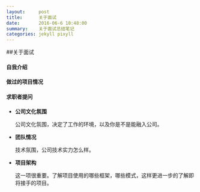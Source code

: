 ```yaml
---
layout:     post
title:      关于面试
date:       2016-06-6 10:48:00
summary:    关于面试总结笔记
categories: jekyll pixyll
---
```


##关于面试
#### 自我介绍


#### 做过的项目情况

#### 求职者提问

* **公司文化氛围**

	公司文化氛围，决定了工作的环境，以及你是不是能融入公司。

* **团队情况**
	
	技术氛围，公司技术实力怎么样。

* **项目架构**

	这一项很重要。了解项目使用的哪些框架，哪些模式，这样更进一步的了解即将接手的项目。